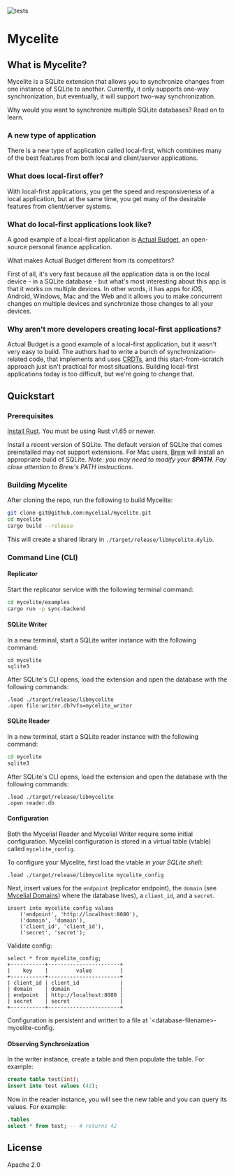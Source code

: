 ![tests](https://github.com/mycelial/mycelite/actions/workflows/tests.yml/badge.svg)

# Mycelite

## What is Mycelite?

Mycelite is a SQLite extension that allows you to synchronize changes from one
instance of SQLite to another. Currently, it only supports one-way
synchronization, but eventually, it will support two-way synchronization.

Why would you want to synchronize multiple SQLite databases? Read on to learn.

### A new type of application

There is a new type of application called local-first, which combines many of
the best features from both local and client/server applications.

### What does local-first offer?

With local-first applications, you get the speed and responsiveness of a local
application, but at the same time, you get many of the desirable features from
client/server systems.

### What do local-first applications look like?

A good example of a local-first application is [Actual
Budget](https://github.com/actualbudget/actual), an open-source personal finance
application.

What makes Actual Budget different from its competitors?

First of all, it's very fast because all the application data is on the local
device - in a SQLite database - but what's most interesting about this app is
that it works on multiple devices. In other words, it has apps for iOS, Android,
Windows, Mac and the Web and it allows you to make concurrent changes on
multiple devices and synchronize those changes to all your devices.

### Why aren't more developers creating local-first applications?

Actual Budget is a good example of a local-first application, but it wasn't very
easy to build. The authors had to write a bunch of synchronization-related code,
that implements and uses
[CRDTs](https://en.wikipedia.org/wiki/Conflict-free_replicated_data_type), and
this start-from-scratch approach just isn't practical for most situations.
Building local-first applications today is too difficult, but we're going to
change that.

## Quickstart

### Prerequisites

[Install Rust](https://www.rust-lang.org/tools/install).
You must be using Rust v1.65 or newer.

Install a recent version of SQLite. The default version of SQLite that comes
preinstalled may not support extensions. For Mac users, [Brew](https://formulae.brew.sh/formula/sqlite)
will install an appropriate build of SQLite.
_Note: you may need to modify your **$PATH**. Pay close attention to Brew's PATH instructions._

<!-- TODO: Do we want to have an instruction for devenv at this point? -->

### Building Mycelite

After cloning the repo, run the following to build Mycelite:

```bash
git clone git@github.com:mycelial/mycelite.git
cd mycelite
cargo build --release
```

This will create a shared library in `./target/release/libmycelite.dylib`.

### Command Line (CLI)

#### Replicator

Start the replicator service with the following terminal command:

```bash
cd mycelite/examples
cargo run -p sync-backend
```

#### SQLite Writer

<!-- TODO: are we switching to `owner` terminology? if so, we should consider introducing now -->

In a new terminal, start a SQLite writer instance with the following command:

<!-- TODO: should this be Mycelite or Mycelial Writer / Mycelial Reader? -->

```
cd mycelite
sqlite3
```

After SQLite's CLI opens, load the extension and open the database with the
following commands:

```
.load ./target/release/libmycelite
.open file:writer.db?vfs=mycelite_writer
```

#### SQLite Reader

In a new terminal, start a SQLite reader instance with the following command:

```bash
cd mycelite
sqlite3
```

After SQLite's CLI opens, load the extension and open the database with the
following commands:

```
.load ./target/release/libmycelite
.open reader.db
```

#### Configuration

Both the Mycelial Reader and Mycelial Writer require some initial configuration. Mycelial configuration is stored in a virtual table (vtable) called `mycelite_config`.

To configure your Mycelite, first load the vtable _in your SQLite shell_:

```
.load ./target/release/libmycelite mycelite_config
```

Next, insert values for the `endpoint` (replicator endpoint), the `domain` (see [Mycelial Domains]()) where the database lives), a `client_id`, and a `secret`.

<!-- TODO: page for domains, info for generating a client_id and secret?? -->

```
insert into mycelite_config values
    ('endpoint', 'http://localhost:8080'),
    ('domain', 'domain'),
    ('client_id', 'client_id'),
    ('secret', 'secret');
```

Validate config:

```
select * from mycelite_config;
+-----------+-----------------------+
|    key    |         value         |
+-----------+-----------------------+
| client_id | client_id             |
| domain    | domain                |
| endpoint  | http://localhost:8080 |
| secret    | secret                |
+-----------+-----------------------+
```

Configuration is persistent and written to a file at `\<database-filename\>-mycelite-config.

#### Observing Synchronization

In the writer instance, create a table and then populate the table. For example:

```sql
create table test(int);
insert into test values (42);
```

Now in the reader instance, you will see the new table and you can query its
values. For example:

```sql
.tables
select * from test; -- # returns 42
```

## License

Apache 2.0

